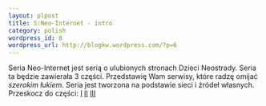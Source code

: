 ```yaml
--- 
layout: plpost
title: S:Neo-Internet - intro
category: polish
wordpress_id: 8
wordpress_url: http://blogkw.wordpress.com/?p=6
---
```

Seria Neo-Internet jest serią o ulubionych stronach Dzieci Neostrady. Seria ta będzie zawierała 3 części. Przedstawię Wam serwisy, które radzę omijać *szerokim łukiem*. Seria jest tworzona na podstawie sieci i źródeł własnych. Przeskocz do części: [I][1] [II][2] [III][3]

 [1]: http://kwpolska.co.cc/serie/neo-internet/s-neo-internet-i/ "sneointernet"
 [2]: http://kwpolska.co.cc/serie/neo-internet/s-neo-internet-ii/ "sneointernet"
 [3]: http://kwpolska.co.cc/serie/neo-internet/s-neo-internet-iii/ "sneointernet"

